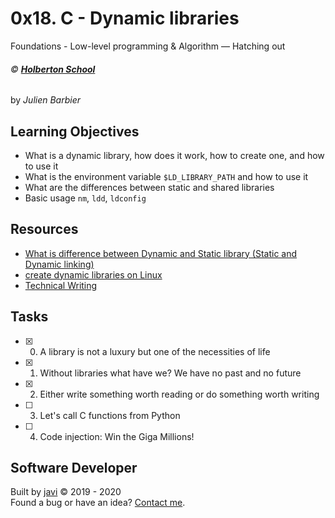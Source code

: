 # 0x18. C - Dynamic libraries
Foundations - Low-level programming & Algorithm ― Hatching out

###### :copyright: **[Holberton School](https://www.holbertonschool.com/)**
by _Julien Barbier_

## Learning Objectives
* What is a dynamic library, how does it work, how to create one, and how to use it
* What is the environment variable ```$LD_LIBRARY_PATH``` and how to use it
* What are the differences between static and shared libraries
* Basic usage ```nm```, ```ldd```, ```ldconfig```

## Resources
* [What is difference between Dynamic and Static library (Static and Dynamic linking)](https://www.youtube.com/watch?v=eW5he5uFBNM)
* [create dynamic libraries on Linux](https://www.google.com/search?q=linux+create+dynamic+library&cad=h)
* [Technical Writing](https://students-support.hbtn.io/hc/en-us/articles/360023750254?flash_digest=8f6be0f70a35587d3745bab5b478bd319a484493)

## Tasks
* [x] 0. A library is not a luxury but one of the necessities of life
* [x] 1. Without libraries what have we? We have no past and no future
* [x] 2. Either write something worth reading or do something worth writing
* [ ] 3. Let's call C functions from Python
* [ ] 4. Code injection: Win the Giga Millions!

## Software Developer
Built by [javi](https://github.com/javi0x00) :copyright: 2019 - 2020  
Found a bug or have an idea? [Contact me](https://www.linkedin.com/in/javi0x00/).
